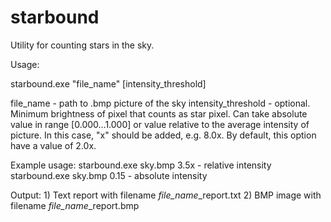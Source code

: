 # starbound
Utility for counting stars in the sky.

Usage:

starbound.exe "file_name" [intensity_threshold]

file_name - path to .bmp picture of the sky
intensity_threshold - optional. Minimum brightness of pixel
 that counts as star pixel. Can take absolute value in range [0.000...1.000]
 or value relative to the average intensity of picture. In this case,
 "x" should be added, e.g. 8.0x. By default, this option have a value of 2.0x.
 
Example usage:
starbound.exe sky.bmp 3.5x - relative intensity
starbound.exe sky.bmp 0.15 - absolute intensity

Output:
	1) Text report with filename *file_name*_report.txt
	2) BMP image with filename *file_name*_report.bmp


